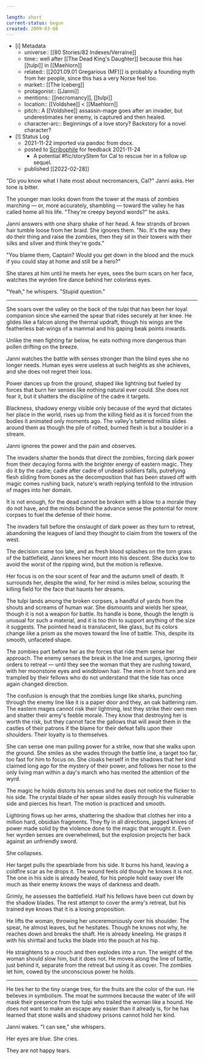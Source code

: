```yaml
---

length: short
current-status: begun
created: 2009-03-08
---
```


- [i] Metadata
	- universe:: [[80 Stories/82 Indexes/Verraine]] 
	- time:: well after [[The Dead King's Daughter]] because this has [[tulpi]] in [[Maehlorn]]
	- related:: [[2021.09.01 Gregarious (MF)]] is probably a founding myth from her people, since this has a very Norse feel too. 
	- market:: [[The Iceberg]]
	- protagonist:: [[Janni]]
	- mentions:: [[necromancy]], [[tulpi]]
	- location:: [[Voldshee]] < [[Maehlorn]]
	- pitch:: A [[Voldshee]] assassin-mage goes after an invader, but underestimates her enemy, is captured and then healed. 
	- character-arc:: Beginnings of a love story? Backstory for a novel character? 
- [!] Status Log
	- 2021-11-22 imported via pandoc from docx.
	- posted to [Scribophile](https://www.scribophile.com/authors/eleanor-cully/works/wyrden-eyes) for feedback 2021-11-24
		- A potential #fic/storyStem for Cal to rescue her in a follow up sequel. 
	- published [[2022-02-28]] 

"Do you know what I hate most about necromancers, Cal?" Janni asks. Her tone is bitter.

The younger man looks down from the tower at the mass of zombies marching — or, more accurately, shambling — toward the valley he has called home all his life. "They're creepy beyond words?" he asks.

Janni answers with one sharp shake of her head. A few strands of brown hair tumble loose from her braid. She ignores them. "No. It's the way they do their thing and raise the zombies, then they sit in their towers with their silks and silver and think they're gods."

"You blame them, Captain? Would you get down in the blood and the muck if you could stay at home and still be a hero?"

She stares at him until he meets her eyes, sees the burn scars on her face, watches the wyrden fire dance behind her colorless eyes.

"Yeah," he whispers. "Stupid question."

* * * 

She soars over the valley on the back of the tulpi that has been her loyal companion since she earned the spear that rides securely at her knee. He glides like a falcon along the thermal updraft, though his wings are the featherless bat-wings of a mammal and his gaping beak points inwards. 

Unlike the men fighting far below, he eats nothing more dangerous than pollen drifting on the breeze. 

Janni watches the battle with senses stronger than the blind eyes she no longer needs. Human eyes were useless at such heights as she achieves, and she does not regret their loss.

Power dances up from the ground, shaped like lightning but fueled by forces that burn her senses like nothing natural ever could. She does not fear it, but it shatters the discipline of the cadre it targets. 

Blackness, shadowy energy visible only because of the wyrd that dictates her place in the world, rises up from the killing field as it is forced from the bodies it animated only moments ago. The valley's tattered militia slides around them as though the pile of rotted, burned flesh is but a boulder in a stream.

Janni ignores the power and the pain and observes.

The invaders shatter the bonds that direct the zombies, forcing dark power from their decaying forms with the brighter energy of eastern magic. They do it by the cadre; cadre after cadre of undead soldiers falls, putrefying flesh sliding from bones as the decomposition that has been staved off with magic comes rushing back, nature's wrath replying tenfold to the intrusion of mages into her domain.

It is not enough, for the dead cannot be broken with a blow to a morale they do not have, and the minds behind the advance sense the potential for more corpses to fuel the defense of their home. 

The invaders fall before the onslaught of dark power as they turn to retreat, abandoning the leagues of land they thought to claim from the towers of the west. 

The decision came too late, and as fresh blood splashes on the torn grass of the battlefield, Janni knees her mount into his descent. She ducks low to avoid the worst of the ripping wind, but the motion is reflexive. 

Her focus is on the sour scent of fear and the autumn smell of death. It surrounds her, despite the wind, for her mind is miles below, scouring the killing field for the face that haunts her dreams.

The tulpi lands among the broken corpses, a handful of yards from the shouts and screams of human war. She dismounts and wields her spear, though it is not a weapon for battle. Its handle is bone, though the length is unusual for such a material, and it is too thin to support anything of the size it suggests. The pointed head is translucent, like glass, but its colors change like a prism as she moves toward the line of battle. This, despite its smooth, unfaceted shape.

The zombies part before her as the forces that ride them sense her approach. The enemy senses the break in the line and surges, ignoring their orders to retreat — until they see the woman that they are rushing toward, with her moonstone eyes and windblown hair. The men in front turn and are trampled by their fellows who do not understand that the tide has once again changed direction.

The confusion is enough that the zombies lunge like sharks, punching through the enemy line like it is a paper door and they, an oak battering ram. The eastern mages cannot risk their lightning, lest they strike their own men and shatter their army's feeble morale. They know that destroying her is worth the risk, but they cannot face the gallows that will await them in the castles of their patrons if the blame for their defeat falls upon their shoulders. Their loyalty is to themselves.

She can sense one man pulling power for a strike, now that she walks upon the ground. She smiles as she wades through the battle line, a target too far, too fast for him to focus on. She cloaks herself in the shadows that her kind claimed long ago for the mystery of their power, and follows her nose to the only living man within a day's march who has merited the attention of the wyrd.

The magic he holds distorts his senses and he does not notice the flicker to his side. The crystal blade of her spear slides easily through his vulnerable side and pierces his heart. The motion is practiced and smooth.

Lightning flows up her arms, shattering the shadow that clothes her into a million hard, obsidian fragments. They fly in all directions, jagged knives of power made solid by the violence done to the magic that wrought it. Even her wyrden senses are overwhelmed, but the explosion projects her back against an unfriendly sword.

She collapses.

Her target pulls the spearblade from his side. It burns his hand, leaving a coldfire scar as he drops it. The wound feels old though he knows it is not. The one in his side is already healed, for his people hold sway over life much as their enemy knows the ways of darkness and death.

Grimly, he assesses the battlefield. Half his fellows have been cut down by the shadow blades. The rest attempt to cover the army's retreat, but his trained eye knows that it is a losing proposition.

He lifts the woman, throwing her unceremoniously over his shoulder. The spear, he almost leaves, but he hesitates. Though he knows not why, he reaches down and breaks the shaft. He is already kneeling. He grasps it with his shirttail and tucks the blade into the pouch at his hip.

He straightens to a crouch and then explodes into a run. The weight of the woman should slow him, but it does not. He moves along the line of battle, just behind it, separate from the retreat but using it as cover. The zombies let him, cowed by the unconscious power he holds.

* * * 

He ties her to the tiny orange tree, for the fruits are the color of the sun. He believes in symbolism. The moat he summons because the water of life will mask their presence from the tulpi who trailed the woman like a hound. He does not want to make an escape any easier than it already is, for he has learned that stone walls and shadowy prisons cannot hold her kind.

Janni wakes. "I can see," she whispers.

Her eyes are blue. She cries.

They are not happy tears. 